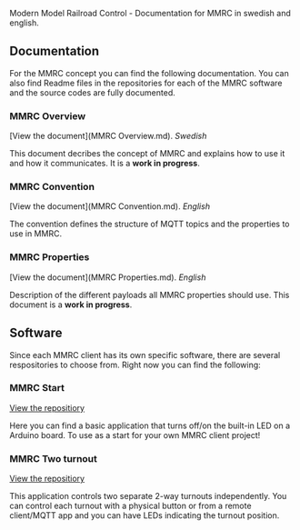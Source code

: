 Modern Model Railroad Control - Documentation for MMRC in swedish and english.

## Documentation
For the MMRC concept you can find the following documentation. You can also find Readme files in the repositories for each of the MMRC software and the source codes are fully documented.


### MMRC Overview
[View the document](MMRC Overview.md).
_Swedish_

This document decribes the concept of MMRC and explains how to use it and how it communicates. It is a **work in progress**.

### MMRC Convention
[View the document](MMRC Convention.md).
_English_

The convention defines the structure of MQTT topics and the properties to use in MMRC.



### MMRC Properties
[View the document](MMRC Properties.md).
_English_

Description of the different payloads all MMRC properties should use. This document is a **work in progress**.


## Software
Since each MMRC client has its own specific software, there are several respositories to choose from. Right now you can find the following:


### MMRC Start
[View the repositiory](https://github.com/mekanoid/MMRC-start)

Here you can find a basic application that turns off/on the built-in LED on a Arduino board. To use as a start for your own MMRC client project!


### MMRC Two turnout
[View the repositiory](https://github.com/mekanoid/MMRC-twoturnout)

This application controls two separate 2-way turnouts independently. You can control each turnout with a physical button or from a remote client/MQTT app and you can have LEDs indicating the turnout position.